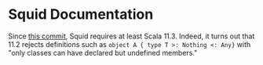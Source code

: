 # Squid Documentation

Since [this commit](https://github.com/epfldata/sc/commit/fac187dab32f406da4b2a9d2cc6250483256abbf),
Squid requires at least Scala 11.3.
Indeed, it turns out that 11.2 rejects definitions such as `object A { type T >: Nothing <: Any}` with "only classes can have declared but undefined members."

